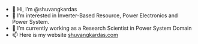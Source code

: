 - 👋 Hi, I’m @shuvangkardas
- 👀 I’m interested in Inverter-Based Resource, Power Electronics and Power System.
- 🌱 I’m currently working as a Research Scientist in Power System Domain
- 📫 Here is my website [shuvangkardas.com](https://shuvangkardas.com)

<!---
shuvangkardas/shuvangkardas is a ✨ special ✨ repository because its `README.md` (this file) appears on your GitHub profile.
You can click the Preview link to take a look at your changes.
--->
